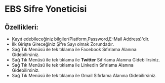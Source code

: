 # EBS Sifre Yoneticisi
<h2>Özellikleri:</h2>
<ul>
<li>
 Kayıt edebileceğiniz bilgiler(Platform,Password,E-Mail Address)'dir.
</li>
<li>
  İlk Girişte Gireceğiniz Şifre Sayı olmak Zorundadır.
</li>
<li>
Sağ Tık Menüsü ile tek tıklama ile Facebook Sıfırlama Alanına Gidebilirsiniz.
</li>
<li>
Sağ Tık Menüsü ile tek tıklama ile <b>Twitter</b> Sıfırlama Alanına Gidebilirsiniz.
</li>
<li>
Sağ Tık Menüsü ile tek tıklama ile Linkedin Sıfırlama Alanına Gidebilirsiniz.
</li>
<li>
Sağ Tık Menüsü ile tek tıklama ile Gmail Sıfırlama Alanına Gidebilirsiniz.
</li>  
</ul>
